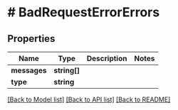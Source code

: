 # # BadRequestErrorErrors

## Properties

Name | Type | Description | Notes
------------ | ------------- | ------------- | -------------
**messages** | **string[]** |  | 
**type** | **string** |  | 

[[Back to Model list]](../../README.md#documentation-for-models) [[Back to API list]](../../README.md#documentation-for-api-endpoints) [[Back to README]](../../README.md)


